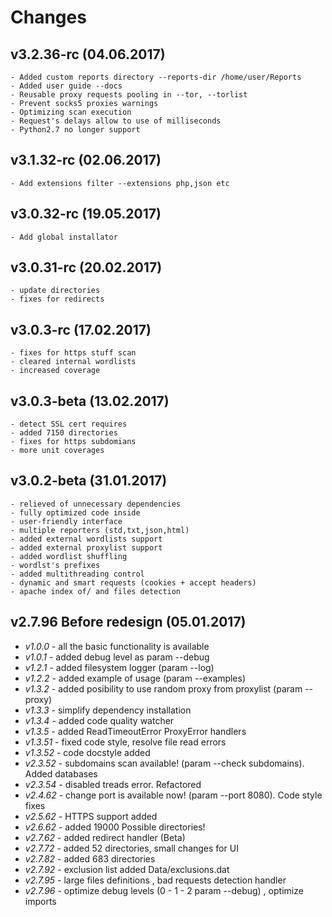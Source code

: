 Changes
=======
v3.2.36-rc (04.06.2017)
-------------------------
    - Added custom reports directory --reports-dir /home/user/Reports
    - Added user guide --docs
    - Reusable proxy requests pooling in --tor, --torlist
    - Prevent socks5 proxies warnings
    - Optimizing scan execution
    - Request's delays allow to use of milliseconds
    - Python2.7 no longer support

v3.1.32-rc (02.06.2017)
-------------------------
    - Add extensions filter --extensions php,json etc

v3.0.32-rc (19.05.2017)
-------------------------
    - Add global installator

v3.0.31-rc (20.02.2017)
-------------------------
    - update directories
    - fixes for redirects

v3.0.3-rc (17.02.2017)
-------------------------
    - fixes for https stuff scan
    - cleared internal wordlists
    - increased coverage
    
v3.0.3-beta (13.02.2017)
-------------------------
    - detect SSL cert requires
    - added 7150 directories
    - fixes for https subdomians
    - more unit coverages
    
v3.0.2-beta (31.01.2017)
------------------------
    - relieved of unnecessary dependencies
    - fully optimized code inside
    - user-friendly interface
    - multiple reporters (std,txt,json,html)
    - added external wordlists support
    - added external proxylist support
    - added wordlist shuffling
    - wordlst's prefixes
    - added multithreading control
    - dynamic and smart requests (cookies + accept headers)
    - apache index of/ and files detection

v2.7.96 Before redesign (05.01.2017)
------------------------------------

* *v1.0.0* - all the basic functionality is available
* *v1.0.1* - added debug level as param --debug
* *v1.2.1* - added filesystem logger (param --log)
* *v1.2.2* - added example of usage (param --examples)
* *v1.3.2* - added posibility to use random proxy from proxylist (param --proxy)
* *v1.3.3* - simplify dependency installation
* *v1.3.4* - added code quality watcher
* *v1.3.5* - added ReadTimeoutError ProxyError handlers
* *v1.3.51* - fixed code style, resolve file read errors
* *v1.3.52* - code docstyle added
* *v2.3.52* - subdomains scan available! (param --check subdomains). Added databases
* *v2.3.54* - disabled treads error. Refactored
* *v2.4.62* - change port is available now! (param --port 8080). Code style fixes
* *v2.5.62* - HTTPS support added
* *v2.6.62* - added 19000 Possible directories!
* *v2.7.62* - added redirect handler (Beta)
* *v2.7.72* - added 52 directories, small changes for UI
* *v2.7.82* - added 683 directories
* *v2.7.92* - exclusion list added Data/exclusions.dat
* *v2.7.95* - large files definitions , bad requests detection handler
* *v2.7.96* - optimize debug levels (0 - 1 - 2 param --debug) , optimize imports